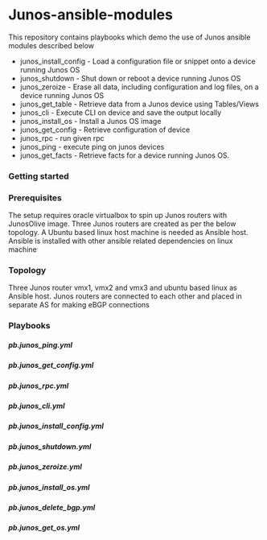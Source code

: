 # Junos-ansible-modules

This repository contains playbooks which demo the use of Junos ansible modules described below

* junos_install_config - Load a configuration file or snippet onto a device running Junos OS
* junos_shutdown - Shut down or reboot a device running Junos OS
* junos_zeroize - Erase all data, including configuration and log files, on a device running Junos OS
* junos_get_table - Retrieve data from a Junos device using Tables/Views
* junos_cli - Execute CLI on device and save the output locally
* junos_install_os - Install a Junos OS image
* junos_get_config - Retrieve configuration of device
* junos_rpc - run given rpc
* junos_ping - execute ping on junos devices
* junos_get_facts - Retrieve facts for a device running Junos OS.

### Getting started

### Prerequisites
The setup requires oracle virtualbox to spin up Junos routers with JunosOlive image. Three Junos routers 
are created as per the below topology. A Ubuntu based linux host machine is needed as Ansible host. 
Ansible is installed with other ansible related dependencies on linux machine

### Topology

Three Junos router vmx1, vmx2 and vmx3 and ubuntu based linux as Ansible host. Junos routers are connected
to each other and placed in separate AS for making eBGP connections
             
### Playbooks
##### pb.junos_ping.yml

##### pb.junos_get_config.yml

##### pb.junos_rpc.yml

##### pb.junos_cli.yml

##### pb.junos_install_config.yml

##### pb.junos_shutdown.yml

##### pb.junos_zeroize.yml

##### pb.junos_install_os.yml

##### pb.junos_delete_bgp.yml

##### pb.junos_get_os.yml

